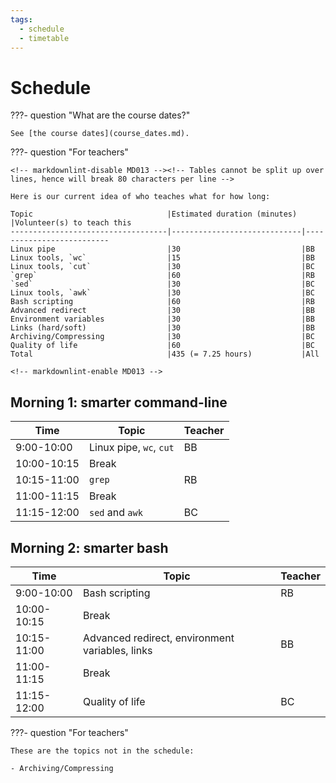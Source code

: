 ```yaml
---
tags:
  - schedule
  - timetable
---
```


# Schedule

???- question "What are the course dates?"

    See [the course dates](course_dates.md).

???- question "For teachers"

    <!-- markdownlint-disable MD013 --><!-- Tables cannot be split up over lines, hence will break 80 characters per line -->

    Here is our current idea of who teaches what for how long:

    Topic                              |Estimated duration (minutes) |Volunteer(s) to teach this
    -----------------------------------|-----------------------------|--------------------------
    Linux pipe                         |30                           |BB
    Linux tools, `wc`                  |15                           |BB
    Linux tools, `cut`                 |30                           |BC
    `grep`                             |60                           |RB
    `sed`                              |30                           |BC
    Linux tools, `awk`                 |30                           |BC
    Bash scripting                     |60                           |RB
    Advanced redirect                  |30                           |BB
    Environment variables              |30                           |BB
    Links (hard/soft)                  |30                           |BB
    Archiving/Compressing              |30                           |BC
    Quality of life                    |60                           |BC
    Total                              |435 (= 7.25 hours)           |All

    <!-- markdownlint-enable MD013 -->

## Morning 1: smarter command-line

Time        | Topic                 |Teacher
------------|-----------------------|-------
9:00-10:00  |Linux pipe, `wc`, `cut`|BB
10:00-10:15 |Break                  |
10:15-11:00 |`grep`                 |RB
11:00-11:15 |Break                  |
11:15-12:00 |`sed` and `awk`        |BC

## Morning 2: smarter bash

Time        | Topic                                         |Teacher
------------|-----------------------------------------------|-----------------
9:00-10:00  |Bash scripting                                 |RB
10:00-10:15 |Break                                          |
10:15-11:00 |Advanced redirect, environment variables, links|BB
11:00-11:15 |Break                                          |
11:15-12:00 |Quality of life                                |BC

???- question "For teachers"

    These are the topics not in the schedule:

    - Archiving/Compressing
